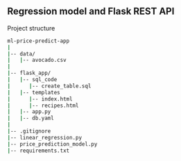 ## Regression model and Flask REST API

Project structure

```bash
ml-price-predict-app
|
|-- data/
|   |-- avocado.csv
|
|-- flask_app/
|   |-- sql_code
|      |-- create_table.sql
|   |-- templates
|      |-- index.html
|      |-- recipes.html
|   |-- app.py
|   |-- db.yaml
|
|-- .gitignore
|-- linear_regression.py
|-- price_prediction_model.py
|-- requirements.txt
```
